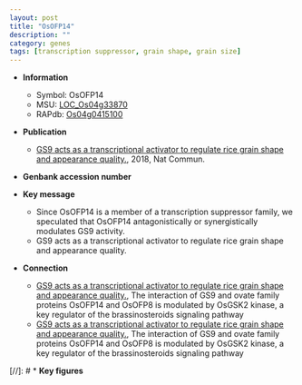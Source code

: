 ```yaml
---
layout: post
title: "OsOFP14"
description: ""
category: genes
tags: [transcription suppressor, grain shape, grain size]
---
```


* **Information**  
    + Symbol: OsOFP14  
    + MSU: [LOC_Os04g33870](http://rice.plantbiology.msu.edu/cgi-bin/ORF_infopage.cgi?orf=LOC_Os04g33870)  
    + RAPdb: [Os04g0415100](http://rapdb.dna.affrc.go.jp/viewer/gbrowse_details/irgsp1?name=Os04g0415100)  

* **Publication**  
    + [GS9 acts as a transcriptional activator to regulate rice grain shape and appearance quality.](http://www.ncbi.nlm.nih.gov/pubmed?term=GS9+acts+as+a+transcriptional+activator+to+regulate+rice+grain+shape+and+appearance+quality.%5BTitle%5D), 2018, Nat Commun.

* **Genbank accession number**  

* **Key message**  
    + Since OsOFP14 is a member of a transcription suppressor family, we speculated that OsOFP14 antagonistically or synergistically modulates GS9 activity.
    + GS9 acts as a transcriptional activator to regulate rice grain shape and appearance quality.

* **Connection**  
    + [GS9 acts as a transcriptional activator to regulate rice grain shape and appearance quality.](http://www.ncbi.nlm.nih.gov/pubmed?term=GS9+acts+as+a+transcriptional+activator+to+regulate+rice+grain+shape+and+appearance+quality.%5BTitle%5D),  The interaction of GS9 and ovate family proteins OsOFP14 and OsOFP8 is modulated by OsGSK2 kinase, a key regulator of the brassinosteroids signaling pathway
    + [GS9 acts as a transcriptional activator to regulate rice grain shape and appearance quality.](http://www.ncbi.nlm.nih.gov/pubmed?term=GS9+acts+as+a+transcriptional+activator+to+regulate+rice+grain+shape+and+appearance+quality.%5BTitle%5D),  The interaction of GS9 and ovate family proteins OsOFP14 and OsOFP8 is modulated by OsGSK2 kinase, a key regulator of the brassinosteroids signaling pathway

[//]: # * **Key figures**  


